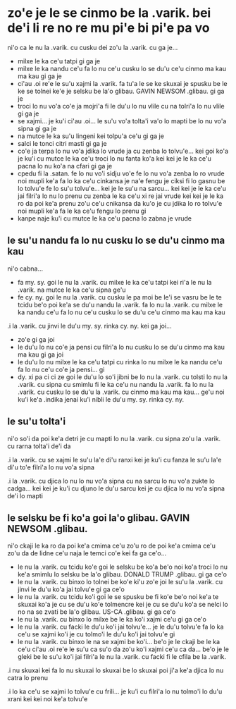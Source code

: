 zo'e je le se cinmo be la .varik. bei de'i li re no re mu pi'e bi pi'e pa vo
============================================================================

ni'o ca le nu la .varik. cu cusku dei zo'u la .varik. cu ga je...

* milxe le ka ce'u tatpi gi ga je
* milxe le ka nandu ce'u fa lo nu ce'u cusku lo se du'u ce'u cinmo ma kau ma kau gi ga je
* ci'au .oi re'e le su'u xajmi la .varik. fa tu'a le se ke skuxai je spusku be le ke se tolnei ke'e je selsku be la'o glibau. GAVIN NEWSOM .glibau. gi ga je
* troci lo nu vo'a co'e ja mojri'a fi le du'u lo nu vlile cu na tolri'a lo nu vlile gi ga je
* se xajmi... je ku'i ci'au .oi... le su'u vo'a tolta'i va'o lo mapti be lo nu vo'a sipna gi ga je
* na mutce le ka su'u lingeni kei tolpu'a ce'u gi ga je
* salci le tonci citri masti gi ga je
* co'e ja terpa lo nu vo'a jdika lo vrude ja cu zenba lo tolvu'e... kei goi ko'a je ku'i cu mutce le ka ce'u troci lo nu fanta ko'a kei kei je le ka ce'u pacna lo nu ko'a na cfari gi ga je
* cpedu fi la .satan. fe lo nu vo'i sidju vo'e fe lo nu vo'a zenba lo ro vrude noi mupli ke'a fa lo ka ce'u cinkansa je na'e fengu je ciksi fi lo gasnu be lo tolvu'e fe lo su'u tolvu'e... kei je le su'u na sarcu... kei kei je le ka ce'u jai filri'a lo nu lo prenu cu zenba le ka ce'u xi re jai vrude kei kei je le ka ro da poi ke'a prenu zo'u ce'u cnikansa da ku'o je cu jdika lo ro tolvu'e noi mupli ke'a fa le ka ce'u fengu lo prenu gi
* kanpe naje ku'i cu mutce le ka ce'u pacna lo zabna je vrude

## le su'u nandu fa lo nu cusku lo se du'u cinmo ma kau
ni'o cabna...

* fa my. sy. goi le nu la .varik. cu milxe le ka ce'u tatpi kei ri'a le nu la .varik. na mutce le ka ce'u sipna ge'u
* fe cy. ny. goi le nu la .varik. cu cusku le pa moi be le'i se vasru be le te tcidu be'o poi ke'a se du'u nandu la .varik. fa lo nu la .varik. cu milxe le ka nandu ce'u fa lo nu ce'u cusku lo se du'u ce'u cinmo ma kau ma kau

.i la .varik. cu jinvi le du'u my. sy. rinka cy. ny. kei ga joi...

* zo'e gi ga joi
* le du'u lo nu co'e ja pensi cu filri'a lo nu cusku lo se du'u cinmo ma kau ma kau gi ga joi
* le du'u lo nu milxe le ka ce'u tatpi cu rinka lo nu milxe le ka nandu ce'u fa lo nu ce'u co'e ja pensi... gi
* dy. xi pa ci ci ze goi le du'u lo so'i jibni be lo nu la .varik. cu tolsti lo nu la .varik. cu sipna cu smimlu fi le ka ce'u nu nandu la .varik. fa lo nu la .varik. cu cusku lo se du'u la .varik. cu cinmo ma kau ma kau... ge'u noi ku'i ke'a .indika jenai ku'i nibli le du'u my. sy. rinka cy. ny.

## le su'u tolta'i
ni'o so'i da poi ke'a detri je cu mapti lo nu la .varik. cu sipna zo'u la .varik. cu rarna tolta'i de'i da

.i la .varik. cu se xajmi le su'u la'e di'u ranxi kei je ku'i cu fanza le su'u la'e di'u to'e filri'a lo nu vo'a sipna

.i la .varik. cu djica lo nu lo nu vo'a sipna cu na sarcu lo nu vo'a zukte lo cadga... kei kei je ku'i cu djuno le du'u sarcu kei je cu djica lo nu vo'a sipna de'i lo mapti

## le selsku be fi ko'a goi la'o glibau. GAVIN NEWSOM .glibau.
ni'o ckaji le ka ro da poi ke'a cmima ce'u zo'u ro de poi ke'a cmima ce'u zo'u da de lidne ce'u naja le temci co'e kei fa ga ce'o...

* le nu la .varik. cu tcidu ko'e goi le selsku be ko'a be'o noi ko'a troci lo nu ke'a smimlu lo selsku be la'o glibau. DONALD TRUMP .glibau. gi ga ce'o
* le nu la .varik. cu binxo lo tolnei be ko'e ki'u zo'e joi le su'u la .varik. cu jinvi le du'u ko'a jai tolvu'e gi ga ce'o
* le nu la .varik. cu tcidu ko'i goi le se spusku be fi ko'e be'o noi ke'a te skuxai ko'a je cu se du'u ko'e tolmencre kei je cu se du'u ko'a se nelci lo no na se zvati be la'o glibau. US-CA .glibau. gi ga ce'o
* le nu la .varik. cu binxo lo milxe be le ka ko'i xajmi ce'u gi ga ce'o
* le nu la .varik. cu facki le du'u ko'i jai tolvu'e... je le du'u tolvu'e fa lo ka ce'u se xajmi ko'i je cu tolmo'i le du'u ko'i jai tolvu'e gi
* le nu la .varik. cu binxo le na se xajmi be ko'i... be'o je le ckaji be le ka ce'u ci'au .oi re'e le su'u ca su'o da zo'u ko'i xajmi ce'u ca da... be'o je le gleki be le su'u ko'i jai filri'a le nu la .varik. cu facki fi le cfila be la .varik.

.i nu skuxai kei fa lo nu skuxai lo skuxai be lo skuxai poi ji'a ke'a djica lo nu catra lo prenu

.i lo ka ce'u se xajmi lo tolvu'e cu frili... je ku'i cu filri'a lo nu tolmo'i lo du'u xrani kei kei noi ke'a tolvu'e
